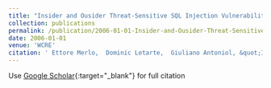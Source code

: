 ```yaml
---
title: "Insider and Ousider Threat-Sensitive SQL Injection Vulnerability Analysis in PHP"
collection: publications
permalink: /publication/2006-01-01-Insider-and-Ousider-Threat-Sensitive-SQL-Injection-Vulnerability-Analysis-in-PHP
date: 2006-01-01
venue: 'WCRE'
citation: ' Ettore Merlo,  Dominic Letarte,  Giuliano Antoniol, &quot;Insider and Ousider Threat-Sensitive SQL Injection Vulnerability Analysis in PHP.&quot; WCRE, 2006.'
---
```

Use [Google Scholar](https://scholar.google.com/scholar?q=Insider+and+Ousider+Threat+Sensitive+SQL+Injection+Vulnerability+Analysis+in+PHP){:target="_blank"} for full citation